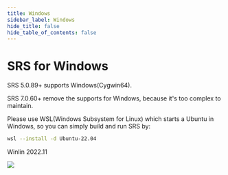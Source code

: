 ```yaml
---
title: Windows
sidebar_label: Windows
hide_title: false
hide_table_of_contents: false
---
```


# SRS for Windows

SRS 5.0.89+ supports Windows(Cygwin64).

SRS 7.0.60+ remove the supports for Windows, because it's too complex to maintain.

Please use WSL(Windows Subsystem for Linux) which starts a Ubuntu in Windows, 
so you can simply build and run SRS by:

```bash
wsl --install -d Ubuntu-22.04
```

Winlin 2022.11

![](https://ossrs.io/gif/v1/sls.gif?site=ossrs.io&path=/lts/doc/en/v7/windows)


